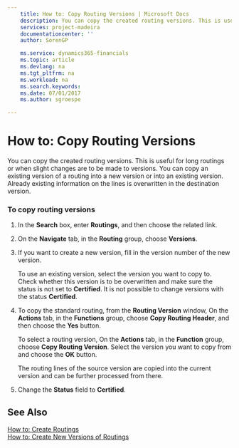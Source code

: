 ```yaml
---
    title: How to: Copy Routing Versions | Microsoft Docs
    description: You can copy the created routing versions. This is useful for long routings or when slight changes are to be made to versions. You can copy an existing version of a routing into a new version or into an existing version. Already existing information on the lines is overwritten in the destination version.
    services: project-madeira
    documentationcenter: ''
    author: SorenGP

    ms.service: dynamics365-financials
    ms.topic: article
    ms.devlang: na
    ms.tgt_pltfrm: na
    ms.workload: na
    ms.search.keywords:
    ms.date: 07/01/2017
    ms.author: sgroespe

---
```

# How to: Copy Routing Versions
You can copy the created routing versions. This is useful for long routings or when slight changes are to be made to versions. You can copy an existing version of a routing into a new version or into an existing version. Already existing information on the lines is overwritten in the destination version.  
  
### To copy routing versions  
  
1.  In the **Search** box, enter **Routings**, and then choose the related link.  
  
2.  On the **Navigate** tab, in the **Routing** group, choose **Versions**.  
  
3.  If you want to create a new version, fill in the version number of the new version.  
  
     To use an existing version, select the version you want to copy to. Check whether this version is to be overwritten and make sure the status is not set to **Certified**. It is not possible to change versions with the status **Certified**.  
  
4.  To copy the standard routing, from the **Routing Version** window, On the **Actions** tab, in the **Functions** group, choose **Copy Routing Header**, and then choose the **Yes** button.  
  
     To select a routing version, On the **Actions** tab, in the **Function** group, choose **Copy Routing Version**. Select the version you want to copy from and choose the **OK** button.  
  
     The routing lines of the source version are copied into the current version and can be further processed from there.  
  
5.  Change the **Status** field to **Certified**.  
  
## See Also  
 [How to: Create Routings](../how-to-create-routings.md)   
 [How to: Create New Versions of Routings](../how-to-create-new-versions-of-routings.md)